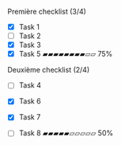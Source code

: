 Première checklist (3/4)
- [x] Task 1
- [ ] Task 2
- [x] Task 3
- [x] Task 5
▰▰▰▰▰▰▰▰▱▱ 75%

Deuxième checklist (2/4)
- [ ] Task 4
- [x] Task 6
- [x] Task 7
- [ ] Task 8
▰▰▰▰▰▱▱▱▱▱ 50%

